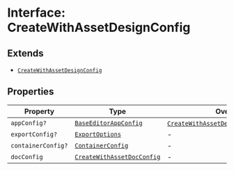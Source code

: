 # Interface: CreateWithAssetDesignConfig

## Extends

- [`CreateWithAssetDesignConfig`](../../../../editor/DesignConfig.types/interfaces/create-with-asset-design-config/index.md)

## Properties

| Property | Type | Overrides | Inherited from |
| ------ | ------ | ------ | ------ |
| `appConfig?` | [`BaseEditorAppConfig`](../../../../editor/AppConfig.types/interfaces/Baseeditor-app-config.md) | [`CreateWithAssetDesignConfig`](../../../../editor/DesignConfig.types/interfaces/create-with-asset-design-config/index.md).`appConfig` | - |
| `exportConfig?` | [`ExportOptions`](../../../../ExportConfig.types/type-aliases/export-options/index.md) | - | [`CreateWithAssetDesignConfig`](../../../../editor/DesignConfig.types/interfaces/create-with-asset-design-config/index.md).`exportConfig` |
| `containerConfig?` | [`ContainerConfig`](../../../../ContainerConfig.types/type-aliases/container-config/index.md) | - | [`CreateWithAssetDesignConfig`](../../../../editor/DesignConfig.types/interfaces/create-with-asset-design-config/index.md).`containerConfig` |
| `docConfig` | [`CreateWithAssetDocConfig`](../../../../editor/DocConfig.types/interfaces/create-with-asset-doc-config/index.md) | - | [`CreateWithAssetDesignConfig`](../../../../editor/DesignConfig.types/interfaces/create-with-asset-design-config/index.md).`docConfig` |
